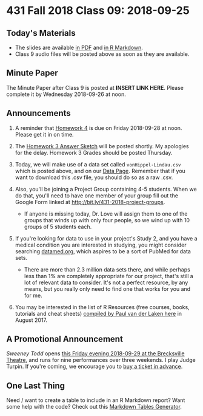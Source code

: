 # 431 Fall 2018 Class 09: 2018-09-25

## Today's Materials

- The slides are available [in PDF](https://github.com/THOMASELOVE/431-2018/blob/master/slides/class09/431_class-09-slides_2018.pdf) and [in R Markdown](https://raw.githubusercontent.com/THOMASELOVE/431-2018/master/slides/class09/431_class-09-slides_2018.Rmd).
- Class 9 audio files will be posted above as soon as they are available.

## Minute Paper

The Minute Paper after Class 9 is posted at **INSERT LINK HERE**. Please complete it by Wednesday 2018-09-26 at noon.

## Announcements

1. A reminder that [Homework 4](https://github.com/THOMASELOVE/431-2018/tree/master/homework/Homework4) is due on Friday 2018-09-28 at noon. Please get it in on time. 

2. The [Homework 3 Answer Sketch](https://github.com/THOMASELOVE/431-2018/tree/master/homework/Homework3) will be posted shortly. My apologies for the delay. Homework 3 Grades should be posted Thursday.

3. Today, we will make use of a data set called `vonHippel-Lindau.csv` which is posted above, and on our [Data Page](https://github.com/THOMASELOVE/431-2018-data). Remember that if you want to download this .csv file, you should do so as a raw .csv.

4. Also, you'll be joining a Project Group containing 4-5 students. When we do that, you'll need to have one member of your group fill out the Google Form linked at http://bit.ly/431-2018-project-groups. 
    - If anyone is missing today, Dr. Love will assign them to one of the groups that winds up with only four people, so we wind up with 10 groups of 5 students each.

5. If you're looking for data to use in your project's Study 2, and you have a medical condition you are interested in studying, you might consider searching [datamed.org](https://datamed.org/), which aspires to be a sort of PubMed for data sets. 
    - There are more than 2.3 million data sets there, and while perhaps less than 1% are completely appropriate for our project, that's still a lot of relevant data to consider. It's not a perfect resource, by any means, but you really only need to find one that works for you and for me.

6. You may be interested in the list of R Resources (free courses, books, tutorials and cheat sheets) [compiled by Paul van der Laken here](https://paulvanderlaken.com/2017/08/10/r-resources-cheatsheets-tutorials-books/) in August 2017.

## A Promotional Announcement

*Sweeney Todd* opens [this Friday evening 2018-09-29 at the Brecksville Theatre](https://github.com/THOMASELOVE/theater), and runs for nine performances over three weekends. I play Judge Turpin. If you're coming, we encourage you to [buy a ticket in advance](https://github.com/THOMASELOVE/theater).

## One Last Thing

Need / want to create a table to include in an R Markdown report? Want some help with the code? Check out this [Markdown Tables Generator](https://www.tablesgenerator.com/markdown_tables).

